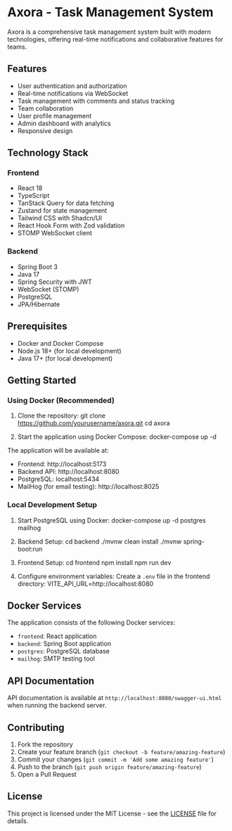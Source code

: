 # Axora - Task Management System

Axora is a comprehensive task management system built with modern technologies, offering real-time notifications and collaborative features for teams.

## Features

- User authentication and authorization
- Real-time notifications via WebSocket
- Task management with comments and status tracking
- Team collaboration
- User profile management
- Admin dashboard with analytics
- Responsive design

## Technology Stack

### Frontend
- React 18
- TypeScript
- TanStack Query for data fetching
- Zustand for state management
- Tailwind CSS with Shadcn/UI
- React Hook Form with Zod validation
- STOMP WebSocket client

### Backend
- Spring Boot 3
- Java 17
- Spring Security with JWT
- WebSocket (STOMP)
- PostgreSQL
- JPA/Hibernate

## Prerequisites

- Docker and Docker Compose
- Node.js 18+ (for local development)
- Java 17+ (for local development)

## Getting Started

### Using Docker (Recommended)

1. Clone the repository:
git clone https://github.com/yourusername/axora.git
cd axora

2. Start the application using Docker Compose:
docker-compose up -d

The application will be available at:
- Frontend: http://localhost:5173
- Backend API: http://localhost:8080
- PostgreSQL: localhost:5434
- MailHog (for email testing): http://localhost:8025

### Local Development Setup

1. Start PostgreSQL using Docker:
docker-compose up -d postgres mailhog

2. Backend Setup:
cd backend
./mvnw clean install
./mvnw spring-boot:run

3. Frontend Setup:
cd frontend
npm install
npm run dev

4. Configure environment variables:
Create a `.env` file in the frontend directory:
VITE_API_URL=http://localhost:8080

## Docker Services

The application consists of the following Docker services:

- `frontend`: React application
- `backend`: Spring Boot application
- `postgres`: PostgreSQL database
- `mailhog`: SMTP testing tool

## API Documentation

API documentation is available at `http://localhost:8080/swagger-ui.html` when running the backend server.

## Contributing

1. Fork the repository
2. Create your feature branch (`git checkout -b feature/amazing-feature`)
3. Commit your changes (`git commit -m 'Add some amazing feature'`)
4. Push to the branch (`git push origin feature/amazing-feature`)
5. Open a Pull Request

## License

This project is licensed under the MIT License - see the [LICENSE](LICENSE) file for details.